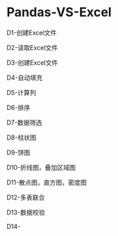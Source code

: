 # Pandas-VS-Excel

D1-创建Excel文件

D2-读取Excel文件

D3-创建Excel文件

D4-自动填充

D5-计算列

D6-排序

D7-数据筛选

D8-柱状图

D9-饼图

D10-折线图，叠加区域图

D11-散点图，直方图，密度图

D12-多表联合

D13-数据校验

D14-
